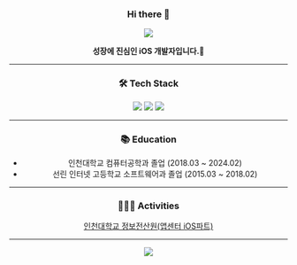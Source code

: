 <h3 align="center">Hi there 👋</h3>

<p align="center">
  <img src="https://capsule-render.vercel.app/api?type=soft&color=ADD8FD&height=300&section=header&text=Jihun's%20Github&fontSize=90&fontColor=ffffff&animation=fadeIn">
</p>

<p align="center"><strong>성장에 진심인 iOS 개발자입니다.🐣</strong></p>

---

<h3 align="center">🛠 Tech Stack</h3>

<p align="center">
  <img src="https://img.shields.io/badge/Swift-F05138?style=flat&logo=swift&logoColor=white">
  <img src="https://img.shields.io/badge/RxSwift-B7178C?style=flat&logo=reactivex&logoColor=white">
  <img src="https://img.shields.io/badge/Combine-5AC8FA?style=flat&logo=apple&logoColor=white">
</p>

---

<h3 align="center">📚 Education</h3>

<ul align="center">
  <li>인천대학교 컴퓨터공학과 졸업 (2018.03 ~ 2024.02)</li>
  <li>선린 인터넷 고등학교 소프트웨어과 졸업 (2015.03 ~ 2018.02)</li>
</ul>

---

<h3 align="center">🧑🏻‍💻 Activities</h3>

<p align="center">
  <a href="https://home.inuappcenter.kr/">인천대학교 정보전산원(앱센터 iOS파트)</a>
</p>

---

<p align="center">
  <img src="https://github-readme-stats.vercel.app/api?username=jihun32&show_icons=true&theme=radical">
</p>
